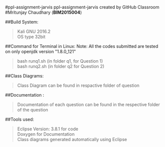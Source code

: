 #ppl-assignment-jarvis 
ppl-assignment-jarvis created by GitHub Classroom <br />
#Mritunjay Chaudhary (**BIM2015004**)

##Build System:
>Kali GNU 2016.2 <br />
>OS type 32bit

##Command for Terminal in Linux:
Note: All the codes submitted are tested on  only openjdk version "1.8.0_121"
>bash runq1.sh        (in folder q1, for Question 1)<br />
>bash runq2.sh        (in folder q2 for Question 2)<br />

##Class Diagrams:
>Class Diagram can be found in respactive folder of question

##Documentation :
>Documentation of each question can be found in the respective folder of the question

##Tools used:
>Eclipse Version: 3.8.1 for code <br />
>Doxygen for Documentation <br />
>Class diagrams generated automatically using Eclipse


